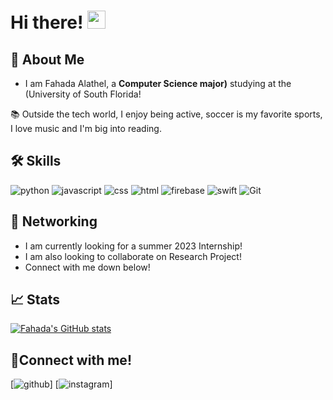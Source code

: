 # Hi there! <img src="https://media.giphy.com/media/hvRJCLFzcasrR4ia7z/giphy.gif" width="29px" height="29px">

## 🚀 About Me

- I am Fahada Alathel, a **Computer Science major)** studying at the (University of South Florida! 

📚 Outside the tech world, I enjoy being active, soccer is my favorite sports, I love music and I'm big into reading.

## 🛠️ Skills

 
![python](https://img.shields.io/badge/Python-000000?style=for-the-badge&logo=python&logoColor=white)
![javascript](https://img.shields.io/badge/JavaScript-000000?style=for-the-badge&logo=javascript&logoColor=F7DF1E)
![css](https://img.shields.io/badge/CSS3-000000?style=for-the-badge&logo=css3&logoColor=white)
![html](https://img.shields.io/badge/HTML5-000000?style=for-the-badge&logo=html5&logoColor=white)
![firebase](https://img.shields.io/badge/Firebase-000000?style=for-the-badge&logo=Firebase&logoColor=white)
![swift](https://img.shields.io/badge/Swift-000000?style=for-the-badge&logo=Swift&logoColor=white)
![Git](https://img.shields.io/badge/Git-000000?style=for-the-badge&logo=git&logoColor=white)

## 📝 Networking
- I am currently looking for a summer 2023 Internship!
- I am also looking to collaborate on Research Project!
- Connect with me down below!

## 📈 Stats
[![Fahada's GitHub stats](https://github-readme-stats.vercel.app/api?username=(ffalathel))](https://github.com/ffalathel/github-readme-stats)

## 🔗Connect with me!
[![github](https://img.shields.io/badge/GitHub-000000?style=for-the-badge&logo=GitHub&logoColor=white)]<!---((https://github.com/ffalathel)-->
[![instagram](https://img.shields.io/badge/Instagram-000000?style=for-the-badge&logo=Instagram&logoColor=pink)]<!---((https://www.instagram.com/ffalathel)-->


